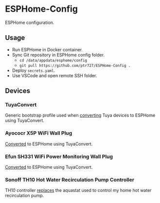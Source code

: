 # ESPHome-Config

ESPHome configuration.

## Usage

- Run ESPHome in Docker container.
- Sync Git repository in ESPHome config folder.
  - `cd /data/appdata/esphome/config`
  - `git pull https://github.com/ptr727/ESPHome-Config .`
- Deploy `secrets.yaml`.
- Use VSCode and open remote SSH folder.

## Devices

### TuyaConvert

Generic bootstrap profile used when [converting](https://blog.insanegenius.com/2020/09/10/tuya-to-tasmota-to-esphome/) Tuya devices to ESPHome using TuyaConvert.

### Ayococr X5P WiFi Wall Plug

[Converted](https://blog.insanegenius.com/2020/09/10/tuya-to-tasmota-to-esphome/) to ESPHome using TuyaConvert.

### Efun SH331 WiFi Power Monitoring Wall Plug

[Converted](https://blog.insanegenius.com/2020/09/10/tuya-to-tasmota-to-esphome/) to ESPHome using TuyaConvert.

### Sonoff TH10 Hot Water Recirculation Pump Controller

TH10 controller [replaces](https://blog.insanegenius.com/2020/09/10/tuya-to-tasmota-to-esphome/) the aquastat used to control my home hot water recirculation pump.
